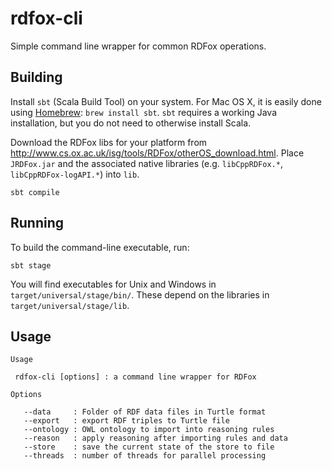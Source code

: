 # rdfox-cli

Simple command line wrapper for common RDFox operations.

## Building

Install `sbt` (Scala Build Tool) on your system. For Mac OS X, it is easily done using [Homebrew](http://brew.sh): `brew install sbt`. `sbt` requires a working Java installation, but you do not need to otherwise install Scala.

Download the RDFox libs for your platform from http://www.cs.ox.ac.uk/isg/tools/RDFox/otherOS_download.html. Place `JRDFox.jar` and the associated native libraries (e.g. `libCppRDFox.*`, `libCppRDFox-logAPI.*`) into `lib`.

`sbt compile`

## Running

To build the command-line executable, run:

`sbt stage`

You will find executables for Unix and Windows in `target/universal/stage/bin/`. These depend on the libraries in `target/universal/stage/lib`.

## Usage

```
Usage

 rdfox-cli [options] : a command line wrapper for RDFox

Options

   --data     : Folder of RDF data files in Turtle format
   --export   : export RDF triples to Turtle file
   --ontology : OWL ontology to import into reasoning rules
   --reason   : apply reasoning after importing rules and data
   --store    : save the current state of the store to file
   --threads  : number of threads for parallel processing
```
